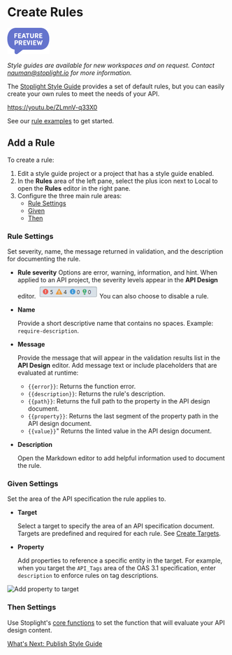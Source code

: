 # Create Rules

<!-- theme: info -->
<!--Shared style guides are available on the **Professional** and **Enterprise** plans.--> 

<!-- focus: false -->
![Feature Preview](../assets/images/badge-preview-small.png)

*Style guides are available for new workspaces and on request. Contact nauman@stoplight.io for more information.*

The [Stoplight Style Guide](https://apistylebook.stoplight.io/docs/stoplight-style-guide) provides a set of default rules, but you can easily create your own rules to meet the needs of your API.

https://youtu.be/ZLmnV-q33X0

See our [rule examples](g-rule-examples.md) to get started.

## Add a Rule

To create a rule:

1. Edit a style guide project or a project that has a style guide enabled.
2. In the **Rules** area of the left pane, select the plus icon next to Local to open the **Rules** editor in the right pane.
3. Configure the three main rule areas:
    - [Rule Settings](#Rule-Settings)
    - [Given](#Given-Settings)
    - [Then](#Then-Settings)

### Rule Settings

Set severity, name, the message returned in validation, and the description for documenting the rule.

- **Rule severity**
   Options are error, warning, information, and hint. When applied to an API project, the severity levels appear in the **API Design** editor. 
   ![Rule severity icons](../assets/images/rule-severity-indicators.png)
   You can also choose to disable a rule.

- **Name**

   Provide a short descriptive name that contains no spaces. Example: `require-description`.

- **Message**
  
   Provide the message that will appear in the validation results list in the **API Design** editor. Add message text or include placeholders that are evaluated at runtime:

   - `{{error}}`: Returns the function error.
   - `{{description}}`: Returns the rule's description.
   - `{{path}}`: Returns the full path to the property in the API design document.
   - `{{property}}`: Returns the last segment of the property path in the API design document.
   - `{{value}}`" Returns the linted value in the API design document.

- **Description**

  Open the Markdown editor to add helpful information used to document the rule.

### Given Settings

Set the area of the API specification the rule applies to.

- **Target**

  Select a target to specify the area of an API specification document. Targets are predefined and required for each rule. See [Create Targets](b-create-targets.md).

- **Property**

  Add properties to reference a specific entity in the target. For example, when you target the `API_Tags` area of the OAS 3.1 specification, enter `description` to enforce rules on tag descriptions.

![Add property to target](https://stoplight.io/api/v1/projects/cHJqOjI/images/bZce0HHfE1s)

### Then Settings

Use Stoplight's [core functions](https://meta.stoplight.io/docs/spectral/ZG9jOjExNg-core-functions) to set the function that will evaluate your API design content.

[What's Next: Publish Style Guide](e.publish-style-guide.md)